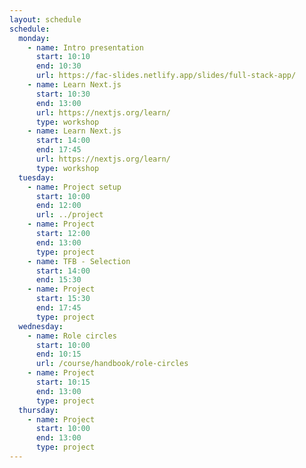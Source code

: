 ```yaml
---
layout: schedule
schedule:
  monday:
    - name: Intro presentation
      start: 10:10
      end: 10:30
      url: https://fac-slides.netlify.app/slides/full-stack-app/
    - name: Learn Next.js
      start: 10:30
      end: 13:00
      url: https://nextjs.org/learn/
      type: workshop
    - name: Learn Next.js
      start: 14:00
      end: 17:45
      url: https://nextjs.org/learn/
      type: workshop
  tuesday:
    - name: Project setup
      start: 10:00
      end: 12:00
      url: ../project
    - name: Project
      start: 12:00
      end: 13:00
      type: project
    - name: TFB - Selection
      start: 14:00
      end: 15:30
    - name: Project
      start: 15:30
      end: 17:45
      type: project
  wednesday:
    - name: Role circles
      start: 10:00
      end: 10:15
      url: /course/handbook/role-circles
    - name: Project
      start: 10:15
      end: 13:00
      type: project
  thursday:
    - name: Project
      start: 10:00
      end: 13:00
      type: project
---
```

